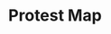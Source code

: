 ---
layout: tool
title: Protest Map
external-url: http://protest-map.code4sa.org/
image: protestmap.png
logo: 
oneliner:
creators:
- name:
  short-name:
slideshow:
- image:
- image:
- image:
opener: process
tool-info:
- bullet:
- bullet:
- bullet:
---